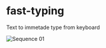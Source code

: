 # fast-typing
Text to immetade type from keyboard

![Sequence 01](https://user-images.githubusercontent.com/62830326/181933901-3fbd547b-76f6-428d-965c-269cb7e60eaf.gif)
